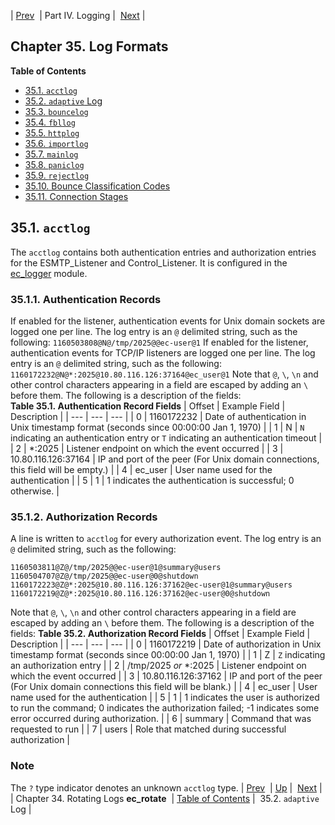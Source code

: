 | [Prev](log_rotating)  | Part IV. Logging |  [Next](adaptive.log.format) |
## Chapter 35. Log Formats
**Table of Contents**

* [35.1\. `acctlog`](log_formats#log_formats.acctlog)
* [35.2\. `adaptive` Log](adaptive.log.format)
* [35.3\. `bouncelog`](log_formats.bouncelog)
* [35.4\. `fbllog`](log_formats.fbllog)
* [35.5\. `httplog`](log_formats.httplog)
* [35.6\. `importlog`](log_formats.importlog)
* [35.7\. `mainlog`](log_formats.mainlog)
* [35.8\. `paniclog`](log_formats.paniclog)
* [35.9\. `rejectlog`](log_formats.rejectlog)
* [35.10\. Bounce Classification Codes](bounce_logger.classification.codes)
* [35.11\. Connection Stages](log_formats.connection.stages)

## 35.1. `acctlog`
The `acctlog` contains both authentication entries and authorization entries for the ESMTP_Listener and Control_Listener. It is configured in the [ec_logger](modules.ec_logger "71.30. EC_logger – Momentum-Style Logging") module.
### 35.1.1. Authentication Records
If enabled for the listener, authentication events for Unix domain sockets are logged one per line. The log entry is an `@` delimited string, such as the following:
`1160503808@N@/tmp/2025@@ec-user@1`
If enabled for the listener, authentication events for TCP/IP listeners are logged one per line. The log entry is an `@` delimited string, such as the following:
`1160172232@N@*:2025@10.80.116.126:37164@ec_user@1`
Note that `@`, `\`, `\n` and other control characters appearing in a field are escaped by adding an `\` before them.
The following is a description of the fields:
<a name="log_formats.authentication.record.fields"></a>
**Table 35.1. Authentication Record Fields**
| Offset | Example Field | Description |
| --- | --- | --- |
| 0 | 1160172232 | Date of authentication in Unix timestamp format (seconds since 00:00:00 Jan 1, 1970) |
| 1 | N | `N` indicating an authentication entry or `T` indicating an authentication timeout |
| 2 | *:2025 | Listener endpoint on which the event occurred |
| 3 | 10.80.116.126:37164 | IP and port of the peer (For Unix domain connections, this field will be empty.) |
| 4 | ec_user | User name used for the authentication |
| 5 | 1 | 1 indicates the authentication is successful; 0 otherwise. |
### 35.1.2. Authorization Records
A line is written to `acctlog` for every authorization event. The log entry is an `@` delimited string, such as the following:
```
1160503811@Z@/tmp/2025@@ec-user@1@summary@users
1160504707@Z@/tmp/2025@@ec-user@0@shutdown
1160172223@Z@*:2025@10.80.116.126:37162@ec-user@1@summary@users
1160172219@Z@*:2025@10.80.116.126:37162@ec-user@0@shutdown
```
Note that `@`, `\`, `\n` and other control characters appearing in a field are escaped by adding an `\` before them.
The following is a description of the fields:
<a name="log_formats.authorization.record.fields"></a>
**Table 35.2. Authorization Record Fields**
| Offset | Example Field | Description |
| --- | --- | --- |
| 0 | 1160172219 | Date of authorization in Unix timestamp format (seconds since 00:00:00 Jan 1, 1970) |
| 1 | Z | `Z` indicating an authorization entry |
| 2 | /tmp/2025 *or* *:2025 | Listener endpoint on which the event occurred |
| 3 | 10.80.116.126:37162 | IP and port of the peer (For Unix domain connections this field will be blank.) |
| 4 | ec_user | User name used for the authentication |
| 5 | 1 | 1 indicates the user is authorized to run the command; 0 indicates the authorization failed; -1 indicates some error occurred during authorization. |
| 6 | summary | Command that was requested to run |
| 7 | users | Role that matched during successful authorization |
### Note
The `?` type indicator denotes an unknown `acctlog` type.
| [Prev](log_rotating)  | [Up](p.logs) |  [Next](adaptive.log.format) |
| Chapter 34. Rotating Logs **ec_rotate**  | [Table of Contents](index) |  35.2. `adaptive` Log |
